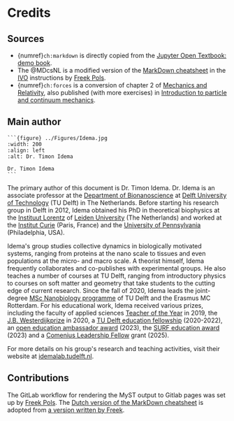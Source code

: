 # Credits

## Sources
* {numref}`ch:markdown` is directly copied from the [Jupyter Open Textbook: demo book](https://books.open.tudelft.nl/home/catalog/book/187).
* The @MDcsNL is a modified version of the [MarkDown cheatsheet](https://tud-seed.github.io/IVO/features) in the [IVO](https://tud-seed.github.io/IVO/) instructions by [Freek Pols](https://github.com/FreekPols).
* {numref}`ch:forces` is a conversion of chapter 2 of [Mechanics and Relativity](https://books.open.tudelft.nl/home/catalog/book/198), also published (with more exercises) in [Introduction to particle and continuum mechanics](https://interactivetextbooks.tudelft.nl/nb1140/index.html).

## Main author
````{margin}
```{figure} ../Figures/Idema.jpg
:width: 200
:align: left
:alt: Dr. Timon Idema

Dr. Timon Idema
```
````
The primary author of this document is Dr. Timon Idema. Dr. Idema is an associate professor at the [Department of Bionanoscience](https://www.tudelft.nl/en/faculty-of-applied-sciences/about-faculty/departments/bionanoscience/) at [Delft University of Technology](http://www.tudelft.nl/) (TU Delft) in The Netherlands. Before starting his research group in Delft in 2012, Idema obtained his PhD in theoretical biophysics at the [Instituut Lorentz](http://www.lorentz.leidenuniv.nl/) of [Leiden University](https://www.leidenuniv.nl) (The Netherlands) and worked at the [Institut Curie](https://institut-curie.org/) (Paris, France) and the [University of Pennsylvania](https://www.upenn.edu/) (Philadelphia, USA).

Idema's group studies collective dynamics in biologically motivated systems, ranging from proteins at the nano scale to tissues and even populations at the micro- and macro scale. A theorist himself, Idema frequently collaborates and co-publishes with experimental groups. He also teaches a number of courses at TU Delft, ranging from introductory physics to courses on soft matter and geometry that take students to the cutting edge of current research. Since the fall of 2020, Idema leads the joint-degree [MSc Nanobiology programme](https://www.tudelft.nl/onderwijs/opleidingen/masters/nanobiology/msc-nanobiology) of TU Delft and the Erasmus MC Rotterdam. For his educational work, Idema received various prizes, including the faculty of applied sciences [Teacher of the Year](https://www.tudelft.nl/en/2019/tnw/timon-idema-always-looking-for-what-we-dont-know/) in 2019, the [J.B. Westerdijkprize](https://www.tudelft.nl/en/2020/tnw/timon-idema-receives-jb-westerdijk-prize/) in 2020, a [TU Delft education fellowship](https://www.tudelft.nl/teachingacademy/faces-stories/education-fellows) (2020-2022), an [open education ambassador award](https://www.tudelft.nl/2023/tnw/open-education-ambassador-award-voor-timon-idema) (2023), the [SURF education award](https://www.surf.nl/winnaars-surf-onderwijsawards-2023) (2023) and a [Comenius Leadership Fellow](https://www.nro.nl/onderzoeksprogrammas/comeniusprogramma/toegekende-projecten#leadership-fellows) grant (2025).


For more details on his group's research and teaching activities, visit their website at [idemalab.tudelft.nl](https://idemalab.tudelft.nl).

## Contributions
The GitLab workflow for rendering the MyST output to Gitlab pages was set up by [Freek Pols](https://github.com/FreekPols). The [Dutch version of the MarkDown cheatsheet](#MDcsNL) is adopted from [a version written by Freek](https://tud-seed.github.io/IVO/features).


